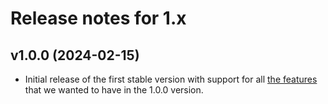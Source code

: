 # Release notes for 1.x

## v1.0.0 (2024-02-15)

- Initial release of the first stable version with support for all [the features](https://textwire.github.io/v1/features) that we wanted to have in the 1.0.0 version.